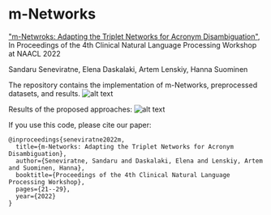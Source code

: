 # m-Networks

["m-Netwroks: Adapting the Triplet Networks for Acronym Disambiguation"](https://aclanthology.org/2022.clinicalnlp-1.3.pdf), 
In Proceedings of the 4th Clinical Natural Language Processing Workshop at NAACL 2022

Sandaru Seneviratne, Elena Daskalaki, Artem Lenskiy, Hanna Suominen 

The repository contains the implementation of m-Networks, preprocessed datasets, and results.
![alt text](https://github.com/sandaruSen/m_networks/blob/main/figs/architecture.PNG?raw=true)

Results of the proposed approaches: 
![alt text](https://github.com/sandaruSen/m_networks/blob/main/figs/naacle_results.PNG?raw=true)

If you use this code, please cite our paper:
```
@inproceedings{seneviratne2022m,
  title={m-Networks: Adapting the Triplet Networks for Acronym Disambiguation},
  author={Seneviratne, Sandaru and Daskalaki, Elena and Lenskiy, Artem and Suominen, Hanna},
  booktitle={Proceedings of the 4th Clinical Natural Language Processing Workshop},
  pages={21--29},
  year={2022}
}
```
